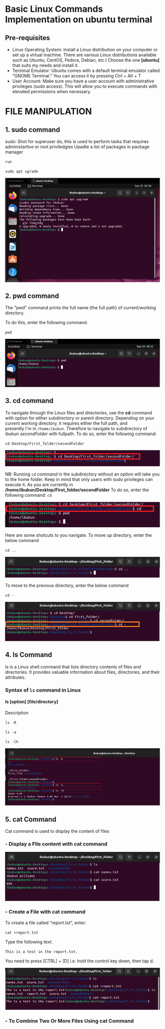 # Basic Linux Commands Implementation on ubuntu terminal
## Pre-requisites
-    Linux Operating System:
     Install a Linux distribution on your computer or set up a virtual machine. There are various Linux distributions available such as Ubuntu, CentOS, Fedora, Debian, etc.I Choose the one **[ubuntu]** that suits my needs and install it.
-   Terminal Emulator: Ubuntu comes with a default terminal emulator called "GNOME Terminal." You can access it by pressing Ctrl + Alt + T 
-   User Account: Make sure you have a user account with administrative privileges (sudo access). This will allow you to execute
    commands with elevated permissions when necessary.

#   FILE MANIPULATION

## 1. sudo command

sudo: Shot for superuser do, this is used to perform tasks that requires administartive or root priviledgies 
Upadte a list of packages in package manager

`run` 

`sudo apt ugrade`

![Alt text](images/sudo.png)

## 2.  pwd command

The "pwd" command prints the full name (the full path) of current/working directory.

To do this, enter the following command.

`pwd`

![Alt text](images/pwd.png)

## 3. cd command
To navigate through the Linux files and directories, use the **cd** command with option for either subdirectory or parent directory. Depending on your current working directory, it requires either the full path, and  
presently I'm in `/home/ibukun`. Therefore to navigate to subdirectory of ibukun *secondFolder* with fullpath.
To do so, enter the following command:

`cd Desktop/First_folder/secondFolder`

![Alt text](images/cd_2_sub_with_fullpath.png)


NB: Running `cd` *command* in the subdirectory without an option will take you to the home folder. Keep in mind that only users with sudo privileges can execute it.
As you are currently in **/home/ibukun/Desktop/First_folder/secondFolder**
To do so, enter the following command:
`cd`

![Alt text](images/cd_wtout_option.png)

Here are some shotcuts to you navigate.
To move up directory, enter the below command

`cd ..`

![Alt text](images/cd_up_directory.png)

To move to the previous directory, enter the below command

`cd -`

![Alt text](images/cd_2_previous_directory.png)

## 4.  ls Command

ls is a Linux shell command that lists directory contents of files and directories.  It provides valuable information about files, directories, and their attributes.
### Syntax of `ls` command in Linux 

#### ls [option] [file/directory]

Description

`ls -R`   

`ls -a`

`ls -lh`

![Alt text](<images/ls with options.png>)

## 5.  cat Command
Cat command is used to display the content of files

### - Display a FIle content with cat command
![Alt text](images/cat_4_view_file.png)

### - Create a File with cat command
To create a file called “report.txt”, enter:

`cat >report.txt`

Type the following text:

``This is a test in the report.txt.``

You need to press [CTRL] + [D] i.e. hold the control key down, then tap d.

![Alt text](images/cat_create_file_wt_text.png)

### - To Combine Two Or More Files Using cat Command


